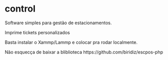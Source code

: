 # control

<p>Software simples para gestão de estacionamentos.</p>
<p>Imprime tickets personalizados</p>
<p>Basta instalar o Xammp/Lammp e colocar pra rodar localmente.</p>
<p> Não esquecça de baixar a bliblioteca https://github.com/biridiz/escpos-php <p>
